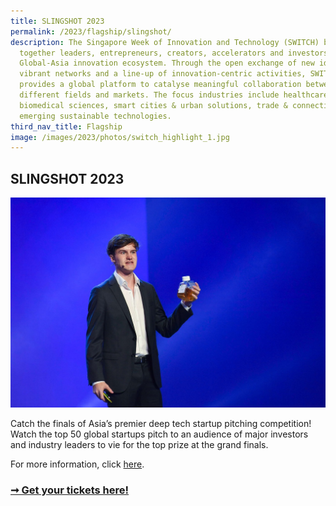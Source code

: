 ```yaml
---
title: SLINGSHOT 2023
permalink: /2023/flagship/slingshot/
description: The Singapore Week of Innovation and Technology (SWITCH) brings
  together leaders, entrepreneurs, creators, accelerators and investors from the
  Global-Asia innovation ecosystem. Through the open exchange of new ideas,
  vibrant networks and a line-up of innovation-centric activities, SWITCH
  provides a global platform to catalyse meaningful collaboration between
  different fields and markets. The focus industries include healthcare &
  biomedical sciences, smart cities & urban solutions, trade & connectivity, and
  emerging sustainable technologies.
third_nav_title: Flagship
image: /images/2023/photos/switch_highlight_1.jpg
---
```

## SLINGSHOT 2023

![](/images/2023/slingshot%20(flagship).jpg)

Catch the finals of Asia’s premier deep tech startup pitching competition! Watch the top 50 global startups pitch to an audience of major investors and industry leaders to vie for the top prize at the grand finals.

For more information, click [here](/2023/programmes/slingshot/domain-grand-finals/).

### [➞ Get your tickets here!](/register)